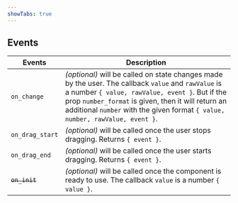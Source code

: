 ```yaml
---
showTabs: true
---
```


## Events

| Events          | Description                                                                                                                                                                                                                                                                                   |
| --------------- | --------------------------------------------------------------------------------------------------------------------------------------------------------------------------------------------------------------------------------------------------------------------------------------------- |
| `on_change`     | _(optional)_ will be called on state changes made by the user. The callback `value` and `rawValue` is a number `{ value, rawValue, event }`. But if the prop `number_format` is given, then it will return an additional `number` with the given format `{ value, number, rawValue, event }`. |
| `on_drag_start` | _(optional)_ will be called once the user stops dragging. Returns `{ event }`.                                                                                                                                                                                                                |
| `on_drag_end`   | _(optional)_ will be called once the user starts dragging. Returns `{ event }`.                                                                                                                                                                                                               |
| ~~`on_init`~~   | _(optional)_ will be called once the component is ready to use. The callback `value` is a number `{ value }`.                                                                                                                                                                                 |

